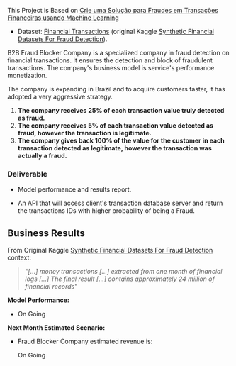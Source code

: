 This Project is Based on [Crie uma Solução para Fraudes em Transações Financeiras usando Machine Learning](https://sejaumdatascientist.com/crie-uma-solucao-para-fraudes-em-transacoes-financeiras-usando-machine-learning/)

- Dataset: [Financial Transactions](https://www.kaggle.com/paulosabinoreis/synthetic-financial-dataset-for-fraud-detection) (original Kaggle [Synthetic Financial Datasets For Fraud Detection](https://www.kaggle.com/ealaxi/paysim1)).

B2B Fraud Blocker Company is a specialized company in fraud detection on financial transactions. It ensures the detection and block of fraudulent transactions. The company's business model is service's performance monetization.

The company is expanding in Brazil and to acquire customers faster, it has adopted a very aggressive strategy.

1. **The company receives 25% of each transaction value truly detected as fraud.**
2. **The company receives 5% of each transaction value detected as fraud, however the transaction is legitimate.**
3. **The company gives back 100% of the value for the customer in each transaction detected as legitimate, however the transaction was actually a fraud.**

### Deliverable

- Model performance and results report.

- An API that will access client's transaction database server and return the transactions IDs with higher probability of being 
  a Fraud.
  

## Business Results

From Original Kaggle [Synthetic Financial Datasets For Fraud Detection](https://www.kaggle.com/ealaxi/paysim1) context:

> "_[...] money transactions [...] extracted from one month of financial logs [...] The final result [...] contains approximately 24 million of financial records_"

**Model Performance:**

- On Going





**Next Month Estimated Scenario:**

- Fraud Blocker Company estimated revenue is:

    On Going
